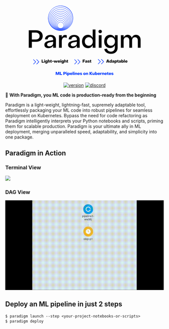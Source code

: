 #
<p align="center">
  <img src="./assets/logo_slogan_2.png">
</p>

<p align="center">
    <a href="#"><img alt="version" src="https://img.shields.io/badge/version-0.1.0-yellow"></a>
    <a href="https://discord.gg/KxHPMsBdyp" target="_blank"><img alt="discord" src="https://img.shields.io/badge/chat-discord-blueviolet"></a>
</p>

🌟 **With Paradigm, you ML code is production-ready from the beginning**

Paradigm is a light-weight, lightning-fast, supremely adaptable tool, effortlessly packaging your ML code into robust pipelines for seamless deployment on Kubernetes. Bypass the need for code refactoring as Paradigm intelligently interprets your Python notebooks and scripts, priming them for scalable production. Paradigm is your ultimate ally in ML deployment, merging unparalleled speed, adaptability, and simplicity into one package.

## Paradigm in Action
### Terminal View
![](assets/prdm-demo-2.gif)

### DAG View
![](assets/prdm-demo-1.gif)


## Deploy an ML pipeline in just 2 steps

```console
$ paradigm launch --step <your-project-notebooks-or-scripts>
$ paradigm deploy
```

<!-- ## Project layout

    mkdocs.yml    # The configuration file.
    docs/
        index.md  # The documentation homepage.
        ...       # Other markdown pages, images and other files. -->
